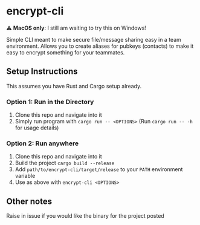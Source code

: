 # encrypt-cli
:warning: **MacOS only**: I still am waiting to try this on Windows!

Simple CLI meant to make secure file/message sharing easy in a team environment. Allows you to create aliases for pubkeys (contacts)
to make it easy to encrypt something for your teammates.

## Setup Instructions
This assumes you have Rust and Cargo setup already.

### Option 1: Run in the Directory
1. Clone this repo and navigate into it
2. Simply run program with `cargo run -- <OPTIONS>` (Run `cargo run -- -h` for usage details)

### Option 2: Run anywhere
1. Clone this repo and navigate into it
2. Build the project `cargo build --release`
3. Add `path/to/encrypt-cli/target/release` to your `PATH` environment variable
4. Use as above with `encrypt-cli <OPTIONS>`

## Other notes
Raise in issue if you would like the binary for the project posted
